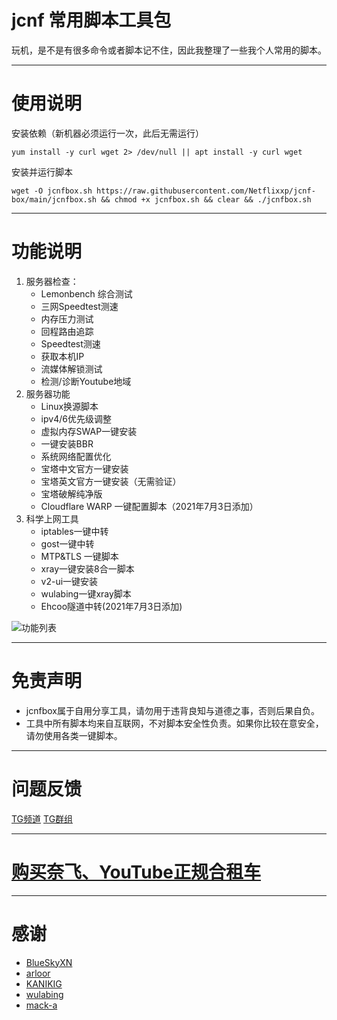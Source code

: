 # jcnf 常用脚本工具包
玩机，是不是有很多命令或者脚本记不住，因此我整理了一些我个人常用的脚本。
***

# 使用说明
安装依赖（新机器必须运行一次，此后无需运行）

	yum install -y curl wget 2> /dev/null || apt install -y curl wget

安装并运行脚本

	wget -O jcnfbox.sh https://raw.githubusercontent.com/Netflixxp/jcnf-box/main/jcnfbox.sh && chmod +x jcnfbox.sh && clear && ./jcnfbox.sh
***

# 功能说明
1. 服务器检查：
    - Lemonbench 综合测试
    - 三网Speedtest测速
	- 内存压力测试
	- 回程路由追踪
	- Speedtest测速
	- 获取本机IP
	- 流媒体解锁测试
	- 检测/诊断Youtube地域
2. 服务器功能
	- Linux换源脚本
	- ipv4/6优先级调整
	- 虚拟内存SWAP一键安装
	- 一键安装BBR
	- 系统网络配置优化
	- 宝塔中文官方一键安装
	- 宝塔英文官方一键安装（无需验证）
	- 宝塔破解纯净版
	- Cloudflare WARP 一键配置脚本（2021年7月3日添加）
3. 科学上网工具
	- iptables一键中转
	- gost一键中转
	- MTP&TLS 一键脚本
	- xray一键安装8合一脚本
	- v2-ui一键安装
	- wulabing一键xray脚本
	- Ehcoo隧道中转(2021年7月3日添加)

![功能列表](https://cdn.jsdelivr.net/gh/Netflixxp/jcnf-box/img/sm.jpg)
***

# 免责声明
* jcnfbox属于自用分享工具，请勿用于违背良知与道德之事，否则后果自负。
* 工具中所有脚本均来自互联网，不对脚本安全性负责。如果你比较在意安全，请勿使用各类一键脚本。
***

# 问题反馈
[TG频道](https://t.me/mffjc)
[TG群组](https://t.me/jcnfnatuo)
***

# [购买奈飞、YouTube正规合租车](https://jcnf.xyz/nf)
***

# 感谢
 * [BlueSkyXN](https://github.com/BlueSkyXN/SKY-BOX)
 * [arloor](https://github.com/arloor/iptablesUtils)
 * [KANIKIG](https://github.com/KANIKIG/Multi-EasyGost)
 * [wulabing](https://github.com/wulabing/Xray_onekey)
 * [mack-a](https://github.com/mack-a/v2ray-agent)
